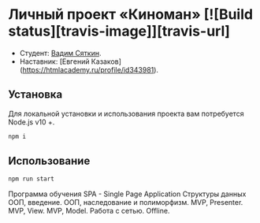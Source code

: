 # Личный проект «Киноман» [![Build status][travis-image]][travis-url]

* Студент: [Вадим Сяткин](https://up.htmlacademy.ru/ecmascript/11/user/1093679).
* Наставник: [Евгений Казаков] (https://htmlacademy.ru/profile/id343981).

## Установка 

Для локальной установки и использования проекта вам потребуется Node.js v10 +.

```sh
npm i
```

## Использование

```sh
npm run start
```

Программа обучения
SPA - Single Page Application
Структуры данных
ООП, введение.
ООП, наследование и полиморфизм.
MVP, Presenter.
MVP, View.
MVP, Model.
Работа с сетью.
Offline.
